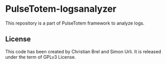 # PulseTotem-logsanalyzer

This repository is a part of PulseTotem framework to analyze logs.

## License

This code has been created by Christian Brel and Simon Urli. It is released under the term of GPLv3 License.